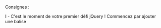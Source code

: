 Consignes :

I - C'est le moment de votre premier défi jQuery ! 
Commencez par ajouter une balise <script> qui pointe sur le fichier JS jQuery, 
situé en 'https://ajax.googleapis.com/ajax/libs/jquery/2.1.4/jquery.min.js'.
La balise <script> doit être la dernière balise de votre page, 
juste avant la balise fermante </body>

II - Ajoutez maintenant un <script> pointant vers exercice1.js. 
Vous allez l'utiliser pour écrire du JS qui utilise jQuery.
Vous devez donc la placer en dessous de la balise <script> 
qui importe la bibliothèque jQuery.


III - Utilisez la ligne de code suivante :

$("h1").text("jQuery");

pour remplacer les titres avec 'jQuery'.


Testez le résultat dans le navigateur.



